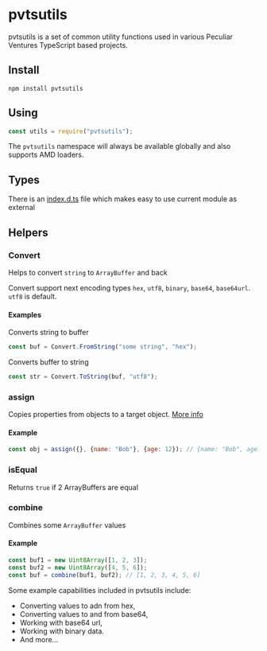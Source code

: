 # pvtsutils
pvtsutils is a set of common utility functions used in various Peculiar Ventures TypeScript based projects.

## Install

```
npm install pvtsutils
```

## Using

```javascript
const utils = require("pvtsutils");
```

The `pvtsutils` namespace will always be available globally and also supports AMD loaders.

## Types

There is an [index.d.ts](./index.d.ts) file which makes easy to use current module as external

## Helpers

### Convert

Helps to convert `string` to `ArrayBuffer` and back

Convert support next encoding types `hex`, `utf8`, `binary`, `base64`, `base64url`. `utf8` is default.

#### Examples

Converts string to buffer

```javascript
const buf = Convert.FromString("some string", "hex");
```

Converts buffer to string

```javascript
const str = Convert.ToString(buf, "utf8");
```

### assign

Copies properties from objects to a target object. [More info](https://developer.mozilla.org/en/docs/Web/JavaScript/Reference/Global_Objects/Object/assign)

#### Example

```javascript
const obj = assign({}, {name: "Bob"}, {age: 12}); // {name: "Bob", age: 12}
```

### isEqual

Returns `true` if 2 ArrayBuffers are equal

### combine

Combines some `ArrayBuffer` values

#### Example

```javascript
const buf1 = new Uint8Array([1, 2, 3]);
const buf2 = new Uint8Array([4, 5, 6]);
const buf = combine(buf1, buf2); // [1, 2, 3, 4, 5, 6]
```

Some example capabilities included in pvtsutils include:

- Converting values to adn from hex,
- Converting values to and from base64,
- Working with base64 url,
- Working with binary data.
- And more...
